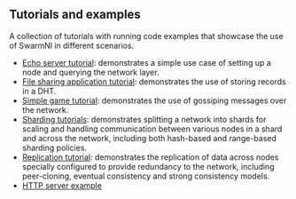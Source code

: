 ## Tutorials and examples

A collection of tutorials with running code examples that showcase the use of SwarmNl in different scenarios.

* [Echo server tutorial](/examples/echo-server/README.md): demonstrates a simple use case of setting up a node and querying the network layer.
* [File sharing application tutorial](/examples/file-sharing-app/README.md): demonstrates the use of storing records in a DHT.
* [Simple game tutorial](/examples/simple-game/README.md): demonstrates the use of gossiping messages over the network.
* [Sharding tutorials](/examples/sharding/README.md): demonstrates splitting a network into shards for scaling and handling communication between various nodes in a shard and across the network, including both hash-based and range-based sharding policies.
* [Replication tutorial](/examples/replication/README.md): demonstrates the replication of data across nodes specially configured to provide redundancy to the network, including peer-cloning, eventual consistency and strong consistency models.
* [HTTP server example](/examples/http-client/)